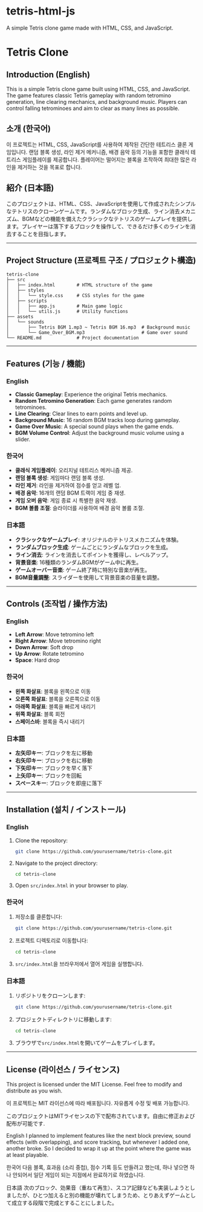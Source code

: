 # tetris-html-js
A simple Tetris clone game made with HTML, CSS, and JavaScript.

# Tetris Clone

## Introduction (English)
This is a simple Tetris clone game built using HTML, CSS, and JavaScript. The game features classic Tetris gameplay with random tetromino generation, line clearing mechanics, and background music. Players can control falling tetrominoes and aim to clear as many lines as possible.

## 소개 (한국어)
이 프로젝트는 HTML, CSS, JavaScript를 사용하여 제작된 간단한 테트리스 클론 게임입니다. 랜덤 블록 생성, 라인 제거 메커니즘, 배경 음악 등의 기능을 포함한 클래식 테트리스 게임플레이를 제공합니다. 플레이어는 떨어지는 블록을 조작하여 최대한 많은 라인을 제거하는 것을 목표로 합니다.

## 紹介 (日本語)
このプロジェクトは、HTML、CSS、JavaScriptを使用して作成されたシンプルなテトリスのクローンゲームです。ランダムなブロック生成、ライン消去メカニズム、BGMなどの機能を備えたクラシックなテトリスのゲームプレイを提供します。プレイヤーは落下するブロックを操作して、できるだけ多くのラインを消去することを目指します。

---

## Project Structure (프로젝트 구조 / プロジェクト構造)

```
tetris-clone
├── src
│   ├── index.html        # HTML structure of the game
│   ├── styles
│   │   └── style.css     # CSS styles for the game
│   ├── scripts
│   │   ├── app.js        # Main game logic
│   │   └── utils.js      # Utility functions
├── assets
│   └── sounds
│       ├── Tetris BGM 1.mp3 ~ Tetris BGM 16.mp3  # Background music
│       └── Game_Over_BGM.mp3                     # Game over sound
└── README.md             # Project documentation
```

---

## Features (기능 / 機能)

### English
- **Classic Gameplay**: Experience the original Tetris mechanics.
- **Random Tetromino Generation**: Each game generates random tetrominoes.
- **Line Clearing**: Clear lines to earn points and level up.
- **Background Music**: 16 random BGM tracks loop during gameplay.
- **Game Over Music**: A special sound plays when the game ends.
- **BGM Volume Control**: Adjust the background music volume using a slider.

### 한국어
- **클래식 게임플레이**: 오리지널 테트리스 메커니즘 제공.
- **랜덤 블록 생성**: 게임마다 랜덤 블록 생성.
- **라인 제거**: 라인을 제거하여 점수를 얻고 레벨 업.
- **배경 음악**: 16개의 랜덤 BGM 트랙이 게임 중 재생.
- **게임 오버 음악**: 게임 종료 시 특별한 음악 재생.
- **BGM 볼륨 조절**: 슬라이더를 사용하여 배경 음악 볼륨 조절.

### 日本語
- **クラシックなゲームプレイ**: オリジナルのテトリスメカニズムを体験。
- **ランダムブロック生成**: ゲームごとにランダムなブロックを生成。
- **ライン消去**: ラインを消去してポイントを獲得し、レベルアップ。
- **背景音楽**: 16種類のランダムBGMがゲーム中に再生。
- **ゲームオーバー音楽**: ゲーム終了時に特別な音楽が再生。
- **BGM音量調整**: スライダーを使用して背景音楽の音量を調整。

---

## Controls (조작법 / 操作方法)

### English
- **Left Arrow**: Move tetromino left
- **Right Arrow**: Move tetromino right
- **Down Arrow**: Soft drop
- **Up Arrow**: Rotate tetromino
- **Space**: Hard drop

### 한국어
- **왼쪽 화살표**: 블록을 왼쪽으로 이동
- **오른쪽 화살표**: 블록을 오른쪽으로 이동
- **아래쪽 화살표**: 블록을 빠르게 내리기
- **위쪽 화살표**: 블록 회전
- **스페이스바**: 블록을 즉시 내리기

### 日本語
- **左矢印キー**: ブロックを左に移動
- **右矢印キー**: ブロックを右に移動
- **下矢印キー**: ブロックを早く落下
- **上矢印キー**: ブロックを回転
- **スペースキー**: ブロックを即座に落下

---

## Installation (설치 / インストール)

### English
1. Clone the repository:
   ```bash
   git clone https://github.com/yourusername/tetris-clone.git
   ```
2. Navigate to the project directory:
   ```bash
   cd tetris-clone
   ```
3. Open `src/index.html` in your browser to play.

### 한국어
1. 저장소를 클론합니다:
   ```bash
   git clone https://github.com/yourusername/tetris-clone.git
   ```
2. 프로젝트 디렉토리로 이동합니다:
   ```bash
   cd tetris-clone
   ```
3. `src/index.html`을 브라우저에서 열어 게임을 실행합니다.

### 日本語
1. リポジトリをクローンします:
   ```bash
   git clone https://github.com/yourusername/tetris-clone.git
   ```
2. プロジェクトディレクトリに移動します:
   ```bash
   cd tetris-clone
   ```
3. ブラウザで`src/index.html`を開いてゲームをプレイします。

---

## License (라이선스 / ライセンス)

This project is licensed under the MIT License. Feel free to modify and distribute as you wish.

이 프로젝트는 MIT 라이선스에 따라 배포됩니다. 자유롭게 수정 및 배포 가능합니다.

このプロジェクトはMITライセンスの下で配布されています。自由に修正および配布が可能です.

English
I planned to implement features like the next block preview, sound effects (with overlapping), and score tracking, but whenever I added one, another broke. So I decided to wrap it up at the point where the game was at least playable.

한국어
다음 블록, 효과음 (소리 중첩), 점수 기록 등도 만들려고 했는데, 하나 넣으면 하나 안되어서 일단 게임이 되는 지점에서 완료하기로 하였습니다.

日本語
次のブロック、効果音（重ねて再生）、スコア記録なども実装しようとしましたが、ひとつ加えると別の機能が壊れてしまうため、とりあえずゲームとして成立する段階で完成とすることにしました。
